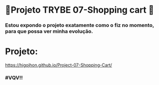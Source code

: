 # :construction:Projeto TRYBE 07-Shopping cart :construction:

### Estou expondo o projeto exatamente como o fiz no momento, para que possa ver minha evolução.

# Projeto:
https://higojhon.github.io/Project-07-Shopping-Cart/

### #VQV!!
